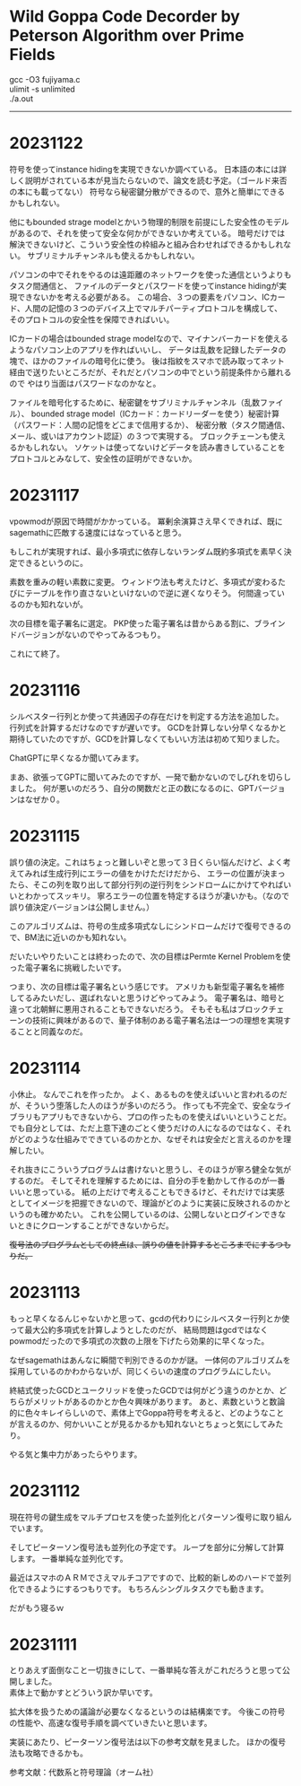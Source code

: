# Wild Goppa Code Decorder by Peterson Algorithm over Prime Fields
gcc -O3 fujiyama.c  
ulimit -s unlimited  
./a.out  

-------
# 20231122
符号を使ってinstance hidingを実現できないか調べている。
日本語の本には詳しく説明がされている本が見当たらないので、論文を読む予定。（ゴールド来否の本にも載ってない）
符号なら秘密鍵分散ができるので、意外と簡単にできるかもしれない。

他にもbounded strage modelとかいう物理的制限を前提にした安全性のモデルがあるので、それを使って安全な何かができないか考えている。
暗号だけでは解決できないけど、こういう安全性の枠組みと組み合わせればできるかもしれない。
サブリミナルチャンネルも使えるかもしれない。

パソコンの中でそれをやるのは遠距離のネットワークを使った通信というよりもタスク間通信と、
ファイルのデータとパスワードを使ってinstance hidingが実現できないかを考える必要がある。
この場合、３つの要素をパソコン、ICカード、人間の記憶の３つのデバイス上でマルチパーティプロトコルを構成して、
そのプロトコルの安全性を保障できればいい。

ICカードの場合はbounded strage modelなので、マイナンバーカードを使えるようなパソコン上のアプリを作ればいいし、
データは乱数を記録したデータの塊で、ほかのファイルの暗号化に使う。
後は指紋をスマホで読み取ってネット経由で送りたいところだが、それだとパソコンの中でという前提条件から離れるので
やはり当面はパスワードなのかなと。

ファイルを暗号化するために、秘密鍵をサブリミナルチャンネル（乱数ファイル）、
bounded strage model（ICカード：カードリーダーを使う）秘密計算（パスワード：人間の記憶をどこまで信用するか）、
秘密分散（タスク間通信、メール、或いはアカウント認証）の３つで実現する。
ブロックチェーンも使えるかもしれない。
ソケットは使ってないけどデータを読み書きしていることをプロトコルとみなして、安全性の証明ができないか。

# 20231117
vpowmodが原因で時間がかかっている。
冪剰余演算さえ早くできれば、既にsagemathに匹敵する速度にはなっていると思う。

もしこれが実現すれば、最小多項式に依存しないランダム既約多項式を素早く決定できるというのに。

素数を重みの軽い素数に変更。
ウィンドウ法も考えたけど、多項式が変わるたびにテーブルを作り直さないといけないので逆に遅くなりそう。
何間違っているのかも知れないが。

次の目標を電子署名に選定。
PKP使った電子署名は昔からある割に、ブラインドバージョンがないのでやってみるつもり。

これにて終了。

# 20231116
シルベスター行列とか使って共通因子の存在だけを判定する方法を追加した。
行列式を計算するだけなのですが遅いです。
GCDを計算しない分早くなるかと期待していたのですが、GCDを計算しなくてもいい方法は初めて知りました。

ChatGPTに早くなるか聞いてみます。

まあ、欲張ってGPTに聞いてみたのですが、一発で動かないのでしびれを切らしました。
何が悪いのだろう、自分の関数だと正の数になるのに、GPTバージョンはなぜか０。


# 20231115
誤り値の決定。これはちょっと難しいぞと思って３日くらい悩んだけど、よく考えてみれば生成行列にエラーの値をかけただけだから、
エラーの位置が決まったら、そこの列を取り出して部分行列の逆行列をシンドロームにかけてやればいいとわかってスッキリ。
寧ろエラーの位置を特定するほうが凄いかも。（なので誤り値決定バージョンは公開しません。）

このアルゴリズムは、符号の生成多項式なしにシンドロームだけで復号できるので、BM法に近いのかも知れない。

だいたいやりたいことは終わったので、次の目標はPermte Kernel Problemを使った電子署名に挑戦したいです。

つまり、次の目標は電子署名という感じです。
アメリカも新型電子署名を補修してるみたいだし、選ばれないと思うけどやってみよう。
電子署名は、暗号と違って北朝鮮に悪用されることもできないだろう。
そもそも私はブロックチェーンの技術に興味があるので、量子体制のある電子署名法は一つの理想を実現することと同義なのだ。

# 20231114
小休止。
なんでこれを作ったか。
よく、あるものを使えばいいと言われるのだが、そういう堕落した人のほうが多いのだろう。
作っても不完全で、安全なライブラリもアプリもできないから、プロの作ったものを使えばいいということだ。
でも自分としては、ただ上意下達のごとく使うだけの人になるのではなく、それがどのような仕組みでできているのかとか、なぜそれは安全だと言えるのかを理解したい。

それ抜きにこういうプログラムは書けないと思うし、そのほうが寧ろ健全な気がするのだ。
そしてそれを理解するためには、自分の手を動かして作るのが一番いいと思っている。
紙の上だけで考えることもできるけど、それだけでは実感としてイメージを把握できないので、理論がどのように実装に反映されるのかというのも確かめたい。
これを公開しているのは、公開しないとログインできないときにクローンすることができないからだ。

~~復号法のプログラムとしての終点は、誤りの値を計算するところまでにするつもりだ。~~


# 20231113
もっと早くなるんじゃないかと思って、gcdの代わりにシルベスター行列とか使って最大公約多項式を計算しようとしたのだが、
結局問題はgcdではなくpowmodだったので多項式の次数の上限を下げたら効果的に早くなった。

なぜsagemathはあんなに瞬間で判別できるのかが謎。
一体何のアルゴリズムを採用しているのかわからないが、同じくらいの速度のプログラムにしたい。

終結式使ったGCDとユークリッドを使ったGCDでは何がどう違うのかとか、どちらがメリットがあるのかとか色々興味があります。
あと、素数というと数論的に色々キレイらしいので、素体上でGoppa符号を考えると、どのようなことが言えるのか、何かいいことが見るかるかも知れないとちょっと気にしてみたり。

やる気と集中力があったらやります。

# 20231112
現在符号の鍵生成をマルチプロセスを使った並列化とパターソン復号に取り組んでいます。

そしてピーターソン復号法も並列化の予定です。
ループを部分に分解して計算します。
一番単純な並列化です。

最近はスマホのＡＲＭでさえマルチコアですので、比較的新しめのハードで並列化できるようにするつもりです。
もちろんシングルタスクでも動きます。

だがもう寝るｗ

# 20231111
とりあえず面倒なこと一切抜きにして、一番単純な答えがこれだろうと思って公開しました。  
素体上で動かすとどういう訳か早いです。

拡大体を扱うための議論が必要なくなるというのは結構楽です。
今後この符号の性能や、高速な復号手順を調べていきたいと思います。

実装にあたり、ピーターソン復号法は以下の参考文献を見ました。
ほかの復号法も攻略できるかも。


参考文献：代数系と符号理論（オーム社）
